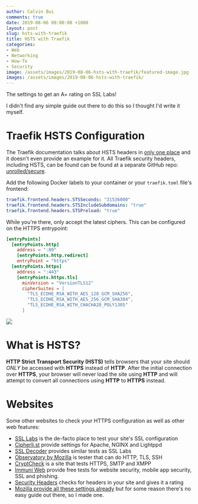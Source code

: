 ```yaml
---
author: Calvin Bui
comments: true
date: 2019-08-06 00:00:00 +1000
layout: post
slug: hsts-with-traefik
title: HSTS with Traefik
categories:
- Web
- Networking
- How-To
- Security
image: /assets/images/2019-08-06-hsts-with-traefik/featured-image.jpg
images: /assets/images/2019-08-06-hsts-with-traefik/
---
```


The settings to get an A+ rating on SSL Labs!

<!-- more -->

I didn't find any simple guide out there to do this so I thought I'd write it myself.

# Traefik HSTS Configuration

The Traefik documentation talks about HSTS headers in [only one place](https://docs.traefik.io/basics/#security-headers) and it doesn't even provide an example for it. All Traefik security headers, including HSTS, can be found can be found at a separate GitHub repo: [unrolled/secure](https://github.com/unrolled/secure#available-options).

Add the following Docker labels to your container or your `traefik.toml` file's frontend:

```yaml
traefik.frontend.headers.STSSeconds: "31536000"
traefik.frontend.headers.STSIncludeSubdomains: "true"
traefik.frontend.headers.STSPreload: "true"
```

While you're there, only accept the latest ciphers. This can be configured on the HTTPS entrypoint:

```toml
[entryPoints]
  [entryPoints.http]
    address = ":80"
    [entryPoints.http.redirect]
    entryPoint = "https"
  [entryPoints.https]
    address = ":443"
    [entryPoints.https.tls]
      minVersion = "VersionTLS12"
      cipherSuites = [
        "TLS_ECDHE_RSA_WITH_AES_128_GCM_SHA256",
        "TLS_ECDHE_RSA_WITH_AES_256_GCM_SHA384",
        "TLS_ECDHE_RSA_WITH_CHACHA20_POLY1305"
      ]
```

![]({{page.images}}ssllabs-result.jpg)

# What is HSTS?

**HTTP Strict Transport Security (HSTS)** tells browsers that your site should _ONLY_ be accessed with **HTTPS** instead of **HTTP**. After the initial connection over **HTTPS**, your browser will never load the site using **HTTP** and will attempt to convert all connections using **HTTP** to **HTTPS** instead.

# Websites

Some other websites to check your HTTPS configuration as well as other web features:

- [SSL Labs](https://www.ssllabs.com/ssltest/) is the de-facto place to test your site's SSL configuration
- [Cipherli.st](https://cipherli.st/) provide settings for Apache, NGINX and Lightppd
- [SSL Decoder](https://ssldecoder.org) provides similar tests as SSL Labs
- [Observatory by Mozilla](https://observatory.mozilla.org/) is tester that can do HTTP, TLS, SSH
- [CryptCheck](https://tls.imirhil.fr/) is a site that tests HTTPS, SMTP and XMPP
- [Immuni Web](https://www.immuniweb.com/free/) provide free tests for website security, mobile app security, SSL and phishing.
- [Security Headers](https://securityheaders.com) checks for headers in your site and gives it a rating
- [Mozilla provide all these settings already](https://ssl-config.mozilla.org) but for some reason there's no easy guide out there, so I made one.
